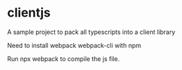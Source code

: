# clientjs

A sample project to pack all typescripts into a client library

Need to install webpack webpack-cli with npm

Run npx webpack to compile the js file.
